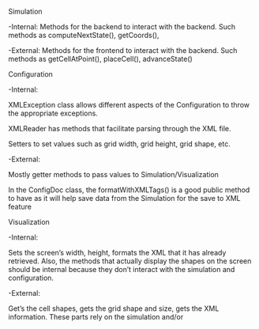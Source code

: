 Simulation

-Internal: Methods for the backend to interact with the backend. Such methods as computeNextState(), getCoords(), 

-External: Methods for the frontend to interact with the backend. Such methods as getCellAtPoint(), placeCell(), advanceState()

Configuration

-Internal:

XMLException class allows different aspects of the Configuration to throw the appropriate exceptions. 

XMLReader has methods that facilitate parsing through the XML file. 

Setters to set values such as grid width, grid height, grid shape, etc.

-External:

Mostly getter methods to pass values to Simulation/Visualization

In the ConfigDoc class, the formatWithXMLTags() is a good public method to have as it will help save data from the Simulation for the save to XML feature

Visualization

-Internal:

Sets the screen’s width, height, formats the XML that it has already retrieved. Also, the methods that actually display the shapes on the screen should be internal because they don’t interact with the simulation and configuration.

-External:

Get’s the cell shapes, gets the grid shape and size, gets the XML information. These parts rely on the simulation and/or 

